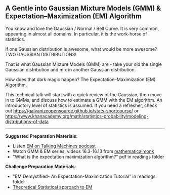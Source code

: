 A Gentle into Gaussian Mixture Models (GMM) & Expectation–Maximization (EM) Algorithm  
------

You know and love the Gaussian / Normal / Bell Curve. It is very common, appearing in almost all domains. In particular, it is the work-horse of statistics.

If one Gaussian distribution is awesome, what would be more awesome? 
TWO GAUSSIAN DISTRIBUTIONS!

That is what Gaussian Mixture Models (GMM) are - take your old the single Gaussian distribution and mix in another Gaussian distribution.

How does that dark magic happen? The Expectation–Maximization (EM) Algorithm.

This technical talk will start with a quick review of the Gaussian, then move in to GMMs, and discuss how to estimate a GMM with the EM algorithm. An introductory level of statistics is assumed. If you need a refresher, check out https://galvanizeopensource.github.io/stats-shortcourse/ or https://www.khanacademy.org/math/statistics-probability/modeling-distributions-of-data



----
__Suggested Preparation Materials__:

- Listen [EM on Talking Machines podcast](http://www.thetalkingmachines.com/blog/2015/10/9/machine-learning-mastery-and-cancer-clusters)
- Watch GMM & EM series, videos 16.3-16.13 from [mathematicalmonk](https://www.youtube.com/playlist?list=PLD0F06AA0D2E8FFBA8)
- "What is the expectation maximization algorithm?" pdf in readings folder

__Challenge Preparation Materials__:

- "EM Demystified- An Expectation-Maximization Tutorial" in readings folder
- [Theoretical Statistical approach to EM](http://www.stat.ucla.edu/~dinov/courses_students.dir/04/Spring/Stat233.dir/STAT233_notes.dir/EM_Tutorial)
